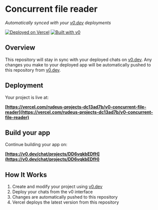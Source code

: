 # Concurrent file reader

*Automatically synced with your [v0.dev](https://v0.dev) deployments*

[![Deployed on Vercel](https://img.shields.io/badge/Deployed%20on-Vercel-black?style=for-the-badge&logo=vercel)](https://vercel.com/rudeus-projects-dc13ad7b/v0-concurrent-file-reader)
[![Built with v0](https://img.shields.io/badge/Built%20with-v0.dev-black?style=for-the-badge)](https://v0.dev/chat/projects/DD6vqkbEDfH)

## Overview

This repository will stay in sync with your deployed chats on [v0.dev](https://v0.dev).
Any changes you make to your deployed app will be automatically pushed to this repository from [v0.dev](https://v0.dev).

## Deployment

Your project is live at:

**[https://vercel.com/rudeus-projects-dc13ad7b/v0-concurrent-file-reader](https://vercel.com/rudeus-projects-dc13ad7b/v0-concurrent-file-reader)**

## Build your app

Continue building your app on:

**[https://v0.dev/chat/projects/DD6vqkbEDfH](https://v0.dev/chat/projects/DD6vqkbEDfH)**

## How It Works

1. Create and modify your project using [v0.dev](https://v0.dev)
2. Deploy your chats from the v0 interface
3. Changes are automatically pushed to this repository
4. Vercel deploys the latest version from this repository
